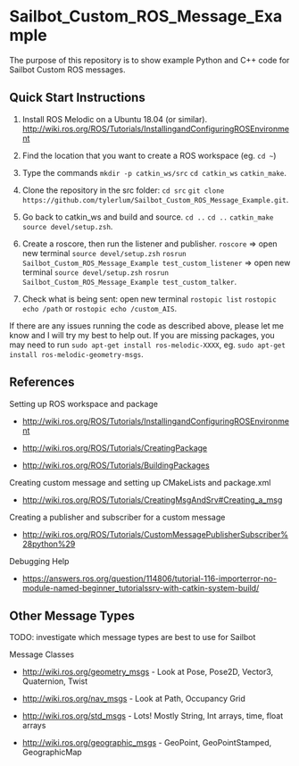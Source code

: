 # Sailbot_Custom_ROS_Message_Example

The purpose of this repository is to show example Python and C++ code for Sailbot Custom ROS messages.

## Quick Start Instructions

1. Install ROS Melodic on a Ubuntu 18.04 (or similar). http://wiki.ros.org/ROS/Tutorials/InstallingandConfiguringROSEnvironment

2. Find the location that you want to create a ROS workspace (eg. `cd ~`)

3. Type the commands `mkdir -p catkin_ws/src` `cd catkin_ws` `catkin_make`.

4. Clone the repository in the src folder: `cd src` `git clone https://github.com/tylerlum/Sailbot_Custom_ROS_Message_Example.git`. 

5. Go back to catkin_ws and build and source. `cd ..` `cd ..` `catkin_make` `source devel/setup.zsh`.

6. Create a roscore, then run the listener and publisher. `roscore` => open new terminal `source devel/setup.zsh` `rosrun Sailbot_Custom_ROS_Message_Example test_custom_listener` => open new terminal `source devel/setup.zsh` `rosrun Sailbot_Custom_ROS_Message_Example test_custom_talker`.

7. Check what is being sent: open new terminal `rostopic list` `rostopic echo /path` or `rostopic echo /custom_AIS`.

If there are any issues running the code as described above, please let me know and I will try my best to help out. If you are missing packages, you may need to run `sudo apt-get install ros-melodic-XXXX`, eg. `sudo apt-get install ros-melodic-geometry-msgs`. 

## References

Setting up ROS workspace and package

* http://wiki.ros.org/ROS/Tutorials/InstallingandConfiguringROSEnvironment

* http://wiki.ros.org/ROS/Tutorials/CreatingPackage

* http://wiki.ros.org/ROS/Tutorials/BuildingPackages

Creating custom message and setting up CMakeLists and package.xml

* http://wiki.ros.org/ROS/Tutorials/CreatingMsgAndSrv#Creating_a_msg

Creating a publisher and subscriber for a custom message

* http://wiki.ros.org/ROS/Tutorials/CustomMessagePublisherSubscriber%28python%29

Debugging Help

* https://answers.ros.org/question/114806/tutorial-116-importerror-no-module-named-beginner_tutorialssrv-with-catkin-system-build/


## Other Message Types

TODO: investigate which message types are best to use for Sailbot

Message Classes

* http://wiki.ros.org/geometry_msgs - Look at Pose, Pose2D, Vector3, Quaternion, Twist

* http://wiki.ros.org/nav_msgs - Look at Path, Occupancy Grid

* http://wiki.ros.org/std_msgs - Lots! Mostly String, Int arrays, time, float arrays

* http://wiki.ros.org/geographic_msgs - GeoPoint, GeoPointStamped, GeographicMap
